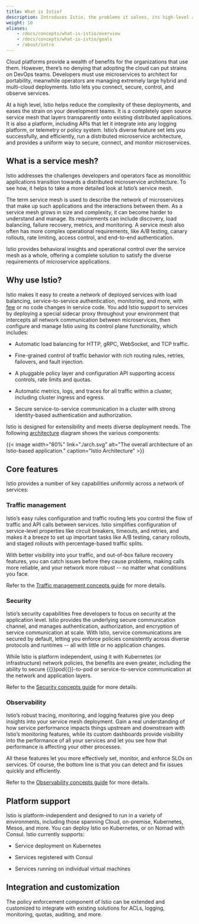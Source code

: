 ```yaml
---
title: What is Istio?
description: Introduces Istio, the problems it solves, its high-level architecture, and its design goals.
weight: 10
aliases:
    - /docs/concepts/what-is-istio/overview
    - /docs/concepts/what-is-istio/goals
    - /about/intro
---
```


Cloud platforms provide a wealth of benefits for the organizations that use them. However, there’s no denying that adopting the cloud can put strains on DevOps teams. Developers must use microservices to architect for portability, meanwhile operators are managing extremely large hybrid and multi-cloud deployments.
Istio lets you connect, secure, control, and observe services.

At a high level, Istio helps reduce the complexity of these deployments, and eases the strain on your development teams. It is a completely open source service
mesh that layers transparently onto existing distributed applications. It is also a platform, including APIs that let it integrate into any logging platform, or
telemetry or policy system. Istio’s diverse feature set lets you successfully, and efficiently, run a distributed microservice architecture, and provides a
uniform way to secure, connect, and monitor microservices.

## What is a service mesh?

Istio addresses the challenges developers and operators face as monolithic applications transition towards a distributed microservice architecture. To see how,
it helps to take a more detailed look at Istio’s service mesh.

The term service mesh is used to describe the network of microservices that make up such applications and the interactions between them. As a service mesh grows
 in size and complexity, it can become harder to understand and manage. Its requirements can include discovery, load balancing, failure recovery, metrics, and
 monitoring. A service mesh also often has more complex operational requirements, like A/B testing, canary rollouts, rate limiting, access control, and
 end-to-end authentication.

Istio provides behavioral insights and operational control over the service mesh as a whole, offering a complete solution to satisfy the diverse requirements of
 microservice applications.

## Why use Istio?

Istio makes it easy to create a network of deployed services with load balancing, service-to-service authentication, monitoring, and more, with [few](/docs/tasks/observability/distributed-tracing/overview/#trace-context-propagation) or no code changes
in service code. You add Istio support to services by deploying a special sidecar proxy throughout your environment that intercepts all network communication
between microservices, then configure and manage Istio using its control plane functionality, which includes:

* Automatic load balancing for HTTP, gRPC, WebSocket, and TCP traffic.

* Fine-grained control of traffic behavior with rich routing rules, retries, failovers, and fault injection.

* A pluggable policy layer and configuration API supporting access controls, rate limits and quotas.

* Automatic metrics, logs, and traces for all traffic within a cluster, including cluster ingress and egress.

* Secure service-to-service communication in a cluster with strong identity-based authentication and authorization.

Istio is designed for extensibility and meets diverse deployment needs. The following [architecture](/docs/ops/deployment/architecture/) diagram shows the various components:

{{< image width="80%"
    link="./arch.svg"
    alt="The overall architecture of an Istio-based application."
    caption="Istio Architecture"
    >}}

## Core features

Istio provides a number of key capabilities uniformly across a network of
services:

### Traffic management

Istio’s easy rules configuration and traffic routing lets you control the flow of traffic and API calls between services. Istio simplifies configuration of
service-level properties like circuit breakers, timeouts, and retries, and makes it a breeze to set up important tasks like A/B testing, canary rollouts, and
staged rollouts with percentage-based traffic splits.

With better visibility into your traffic, and out-of-box failure recovery features, you can catch issues before they cause problems, making calls more reliable,
and your network more robust -- no matter what conditions you face.

Refer to the [Traffic management concepts guide](/docs/concepts/traffic-management/) for more details.

### Security

Istio’s security capabilities free developers to focus on security at the application level. Istio provides the underlying secure communication channel, and
manages authentication, authorization, and encryption of service communication at scale. With Istio, service communications are secured by default,
letting you enforce policies consistently across diverse protocols and runtimes -- all with little or no application changes.

While Istio is platform independent, using it with Kubernetes (or infrastructure) network policies, the benefits are even greater, including the ability to
secure {{<gloss>}}pod{{</gloss>}}-to-pod or service-to-service communication at the network and application layers.

Refer to the [Security concepts guide](/docs/concepts/security/) for more details.

### Observability

Istio’s robust tracing, monitoring, and logging features give you deep insights into your service mesh deployment. Gain a real understanding of how service performance
impacts things upstream and downstream with Istio’s monitoring features, while its custom dashboards provide visibility into the performance of all your
services and let you see how that performance is affecting your other processes.

All these features let you more effectively set, monitor, and enforce SLOs on services. Of course, the bottom line is that you can detect and fix issues quickly
and efficiently.

Refer to the [Observability concepts guide](/docs/concepts/observability/) for more details.

## Platform support

Istio is platform-independent and designed to run in a variety of environments, including those spanning Cloud, on-premise, Kubernetes, Mesos, and more. You can
 deploy Istio on Kubernetes, or on Nomad with Consul. Istio currently supports:

* Service deployment on Kubernetes

* Services registered with Consul

* Services running on individual virtual machines

## Integration and customization

The policy enforcement component of Istio can be extended and customized to integrate with existing solutions for ACLs, logging, monitoring, quotas, auditing,
and more.
